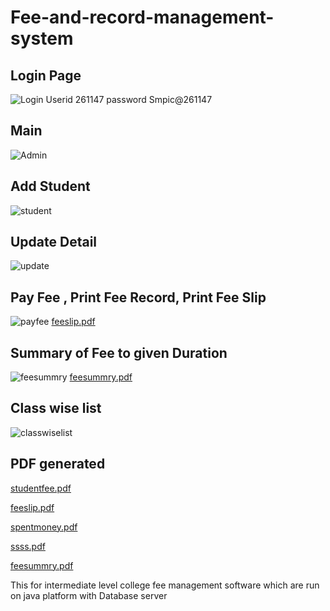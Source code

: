 # Fee-and-record-management-system
## Login Page
![Login](https://user-images.githubusercontent.com/44580462/55090560-5a045400-50d5-11e9-8d94-961b23d23b2b.png)
Userid 261147
password Smpic@261147

## Main
![Admin](https://user-images.githubusercontent.com/44580462/55090924-ef9fe380-50d5-11e9-82ac-a850ac56a860.png)


## Add Student
![student](https://user-images.githubusercontent.com/44580462/55091004-152ced00-50d6-11e9-8f53-88ba1e8b309f.png)
## Update Detail
![update](https://user-images.githubusercontent.com/44580462/55091083-2fff6180-50d6-11e9-8c5e-6277eadb6800.png)
## Pay Fee , Print Fee Record, Print Fee Slip
![payfee](https://user-images.githubusercontent.com/44580462/55091148-4ad1d600-50d6-11e9-85d4-24aa45e4607c.png)
[feeslip.pdf](https://github.com/vksmpic/Fee-and-recoder-mangement/files/3014062/feeslip.pdf)
## Summary of Fee to given Duration
![feesummry](https://user-images.githubusercontent.com/44580462/55091319-a1d7ab00-50d6-11e9-8bab-a4f7869a5120.png)
[feesummry.pdf](https://github.com/vksmpic/Fee-and-recoder-mangement/files/3014080/feesummry.pdf)
## Class wise list
![classwiselist](https://user-images.githubusercontent.com/44580462/55091523-fda23400-50d6-11e9-946c-86cda65fd701.png)
## PDF generated
[studentfee.pdf](https://github.com/vksmpic/Fee-and-recoder-mangement/files/3014148/studentfee.pdf)

[feeslip.pdf](https://github.com/vksmpic/Fee-and-recoder-mangement/files/3014149/feeslip.pdf)

[spentmoney.pdf](https://github.com/vksmpic/Fee-and-recoder-mangement/files/3014150/spentmoney.pdf)

[ssss.pdf](https://github.com/vksmpic/Fee-and-recoder-mangement/files/3014151/ssss.pdf)

[feesummry.pdf](https://github.com/vksmpic/Fee-and-recoder-mangement/files/3014152/feesummry.pdf)



This for intermediate level college fee management software which are run on java platform with Database server 
